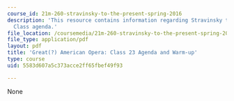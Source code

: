 ```yaml
---
course_id: 21m-260-stravinsky-to-the-present-spring-2016
description: 'This resource contains information regarding Stravinsky to the present:
  Class agenda.'
file_location: /coursemedia/21m-260-stravinsky-to-the-present-spring-2016/5583d607a5c373acce2ff65fbef49f93_MIT21M_260S16_class23.pdf
file_type: application/pdf
layout: pdf
title: 'Great(?) American Opera: Class 23 Agenda and Warm-up'
type: course
uid: 5583d607a5c373acce2ff65fbef49f93

---
```

None